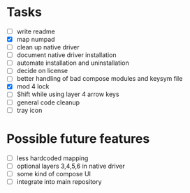 # Tasks
- [ ] write readme
- [x] map numpad
- [ ] clean up native driver
- [ ] document native driver installation
- [ ] automate installation and uninstallation
- [ ] decide on license
- [ ] better handling of bad compose modules and keysym file
- [x] mod 4 lock
- [ ] Shift while using layer 4 arrow keys
- [ ] general code cleanup
- [ ] tray icon

# Possible future features
- [ ] less hardcoded mapping
- [ ] optional layers 3,4,5,6 in native driver
- [ ] some kind of compose UI
- [ ] integrate into main repository
